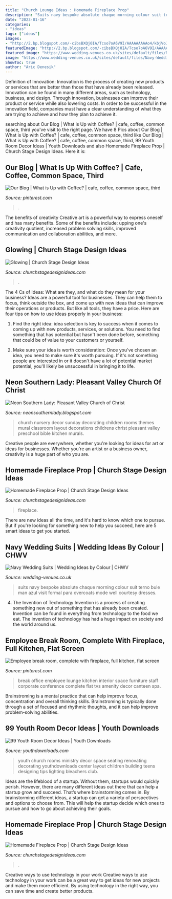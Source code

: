 ```yaml
---
title: "Church Lounge Ideas : Homemade Fireplace Prop"
description: "Suits navy bespoke absolute chaque morning colour suit terno bule man azul visit formal para overcoats mode well courtesy dresses"
date: "2023-01-16"
categories:
- "ideas"
tags: ["ideas"]
images:
- "http://2.bp.blogspot.com/-cibsBXQj0IA/Tcso7oA6V9I/AAAAAAAAAo4/kbjVoJtih_c/s1600/church.JPG"
featuredImage: "http://2.bp.blogspot.com/-cibsBXQj0IA/Tcso7oA6V9I/AAAAAAAAAo4/kbjVoJtih_c/s1600/church.JPG"
featured_image: "https://www.wedding-venues.co.uk/sites/default/files/Navy-Wedding-Suits-absolutebespoke.jpg"
image: "https://www.wedding-venues.co.uk/sites/default/files/Navy-Wedding-Suits-absolutebespoke.jpg"
ShowToc: true
author: "Aric Denesik"
---
```



Definition of Innovation:
Innovation is the process of creating new products or services that are better than those that have already been released. Innovation can be found in many different areas, such as technology, business, and design. Through innovation, businesses can improve their product or service while also lowering costs. In order to be successful in the innovation field, companies must have a clear understanding of what they are trying to achieve and how they plan to achieve it.

	

		
searching about Our Blog | What is Up with Coffee? | cafe, coffee, common space, third you've visit to the right page. We have 8 Pics about Our Blog | What is Up with Coffee? | cafe, coffee, common space, third like Our Blog | What is Up with Coffee? | cafe, coffee, common space, third, 99 Youth Room Decor Ideas | Youth Downloads and also Homemade Fireplace Prop | Church Stage Design Ideas. Here it is:
		
    
## Our Blog | What Is Up With Coffee? | Cafe, Coffee, Common Space, Third

<img loading=lazy src="https://i.pinimg.com/originals/0d/1e/99/0d1e99596264a0ba028389a9adfbe618.jpg" onerror="this.onerror=null;this.src='https://tse4.mm.bing.net/th?id=OIP.zF2Eo_ZVGgejIp_YvD2xbAHaEK&amp;pid=15.1';" alt="Our Blog | What is Up with Coffee? | cafe, coffee, common space, third">

_Source: pinterest.com_

>. 

	

The benefits of creativity
Creative art is a powerful way to express oneself and has many benefits. Some of the benefits include: upping one's creativity quotient, increased problem solving skills, improved communication and collaboration abilities, and more.

    
## Glowing | Church Stage Design Ideas

<img loading=lazy src="https://churchstagedesignideas.com/wp-content/uploads/2016/03/image2-2-1000x753.jpg" onerror="this.onerror=null;this.src='https://tse1.mm.bing.net/th?id=OIP._GUYBZ9IizAaOW6tLa_jAwHaFk&amp;pid=15.1';" alt="Glowing | Church Stage Design Ideas">

_Source: churchstagedesignideas.com_

>. 

	

The 4 Cs of Ideas: What are they, and what do they mean for your business?
Ideas are a powerful tool for businesses. They can help them to focus, think outside the box, and come up with new ideas that can improve their operations or products. But like all tools, they have a price. Here are four tips on how to use ideas properly in your business:
1. Find the right idea: idea selection is key to success when it comes to coming up with new products, services, or solutions. You need to find something that has potential but hasn't been done before, something that could be of value to your customers or yourself.

2. Make sure your idea is worth consideration: Once you've chosen an idea, you need to make sure it's worth pursuing. If it's not something people are interested in or it doesn't have a lot of potential market potential, you'll likely be unsuccessful in bringing it to life.

    
## Neon Southern Lady: Pleasant Valley Church Of Christ

<img loading=lazy src="http://2.bp.blogspot.com/-cibsBXQj0IA/Tcso7oA6V9I/AAAAAAAAAo4/kbjVoJtih_c/s1600/church.JPG" onerror="this.onerror=null;this.src='https://tse1.mm.bing.net/th?id=OIP.of2eTg8mnPQ7DCWkH28GkQHaFi&amp;pid=15.1';" alt="Neon Southern Lady: Pleasant Valley Church of Christ">

_Source: neonsouthernlady.blogspot.com_

>church nursery decor sunday decorating children rooms themes mural classroom layout decorations childrens christ pleasant valley preschool bible kitchen murals. 

	

Creative people are everywhere, whether you're looking for ideas for art or ideas for businesses. Whether you're an artist or a business owner, creativity is a huge part of who you are.

    
## Homemade Fireplace Prop | Church Stage Design Ideas

<img loading=lazy src="https://churchstagedesignideas.com/wp-content/uploads/2014/12/1013642_1070193453006593_2434077179912130908_n.jpg" onerror="this.onerror=null;this.src='https://tse4.mm.bing.net/th?id=OIP.6It7mZSFYbXs4goVLN79sAHaNG&amp;pid=15.1';" alt="Homemade Fireplace Prop | Church Stage Design Ideas">

_Source: churchstagedesignideas.com_

>fireplace. 

	

There are new ideas all the time, and it's hard to know which one to pursue. But if you're looking for something new to help you succeed, here are 5 smart ideas to get you started.

    
## Navy Wedding Suits | Wedding Ideas By Colour | CHWV

<img loading=lazy src="https://www.wedding-venues.co.uk/sites/default/files/Navy-Wedding-Suits-absolutebespoke.jpg" onerror="this.onerror=null;this.src='https://tse3.mm.bing.net/th?id=OIP.pcEThOF9jJzKNYt9wgQoiwHaIn&amp;pid=15.1';" alt="Navy Wedding Suits | Wedding Ideas by Colour | CHWV">

_Source: wedding-venues.co.uk_

>suits navy bespoke absolute chaque morning colour suit terno bule man azul visit formal para overcoats mode well courtesy dresses. 

	

4. The Invention of Technology
Invention is a process of creating something new out of something that has already been created. Invention can be found in everything from technology to the food we eat. The invention of technology has had a huge impact on society and the world around us.

    
## Employee Break Room, Complete With Fireplace, Full Kitchen, Flat Screen

<img loading=lazy src="https://i.pinimg.com/originals/87/0c/cd/870ccd7c5b9d9b4d00f1a3adfe122579.jpg" onerror="this.onerror=null;this.src='https://tse2.mm.bing.net/th?id=OIP.GOD1S5JXpKwxgeJNZcmJ1QHaFj&amp;pid=15.1';" alt="Employee break room, complete with fireplace, full kitchen, flat screen">

_Source: pinterest.com_

>break office employee lounge kitchen interior space furniture staff corporate conference complete flat tvs amenity decor canteen spa. 

	

Brainstroming is a mental practice that can help improve focus, concentration and overall thinking skills. Brainstroming is typically done through a set of focused and rhythmic thoughts, and it can help improve problem-solving abilities.

    
## 99 Youth Room Decor Ideas | Youth Downloads

<img loading=lazy src="https://www.youthdownloads.com/wp-content/uploads/2016/02/DSC_0265.jpeg" onerror="this.onerror=null;this.src='https://tse2.mm.bing.net/th?id=OIP.w6XBeQEjCub_SORlUMrx2wHaE9&amp;pid=15.1';" alt="99 Youth Room Decor Ideas | Youth Downloads">

_Source: youthdownloads.com_

>youth church rooms ministry decor space seating renovating decorating youthdownloads center layout children building teens designing tips lighting bleachers club. 

	

Ideas are the lifeblood of a startup. Without them, startups would quickly perish. However, there are many different ideas out there that can help a startup grow and succeed. That’s where brainstorming comes in. By brainstorming different ideas, a startup can get a variety of perspectives and options to choose from. This will help the startup decide which ones to pursue and how to go about achieving their goals.

    
## Homemade Fireplace Prop | Church Stage Design Ideas

<img loading=lazy src="https://churchstagedesignideas.com/wp-content/uploads/2014/12/10858062_1067288796630392_3109003526522775437_n.jpg" onerror="this.onerror=null;this.src='https://tse4.mm.bing.net/th?id=OIP.I9X9nYBRN7DrnqVEKGA7iQHaJ4&amp;pid=15.1';" alt="Homemade Fireplace Prop | Church Stage Design Ideas">

_Source: churchstagedesignideas.com_

>. 

	

Creative ways to use technology in your work
Creative ways to use technology in your work can be a great way to get ideas for new projects and make them more efficient. By using technology in the right way, you can save time and create better products.

